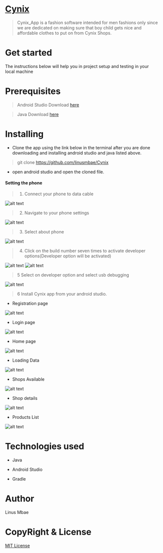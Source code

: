 # [Cynix](https://github.com/linusmbae/Cynix)

> Cynix_App is a fashion  software intended for men fashions only since we are dedicated on making sure that boy child gets nice and affordable clothes to put on from Cynix Shops.

# Get started

The instructions below will help you in project setup and testing in your local machine

# Prerequisites

> Android Studio Download [here](https://developer.android.com/studio/install)

> Java Download [here](https://www.oracle.com/java/technologies/javase-jdk11-downloads.html)

# Installing

* Clone the app using the link below in the terminal after you are done downloading and installing android studio and java listed above.

> git clone https://github.com/linusmbae/Cynix

* open android studio and open the cloned file.

#### Setting the phone

> 1. Connect your phone to data cable

![alt text](https://github.com/linusmbae/Cynix/blob/master/app/src/main/res/drawable-v24/front.jpg)

> 2. Navigate to your phone settings

![alt text](https://github.com/linusmbae/Cynix/blob/master/app/src/main/res/drawable-v24/phone_settings.jpeg)

> 3. Select about phone

![alt text](https://github.com/linusmbae/Cynix/blob/master/app/src/main/res/drawable-v24/about.jpg)

> 4. Click on the build number seven times to activate developer options(Developer option will be activated)

![alt text](https://github.com/linusmbae/Cynix/blob/master/app/src/main/res/drawable-v24/build_number.jpg)
![alt text](https://github.com/linusmbae/Cynix/blob/master/app/src/main/res/drawable-v24/developer_option.jpg)

> 5 Select on developer option and select usb debugging

![alt text](https://github.com/linusmbae/Cynix/blob/master/app/src/main/res/drawable-v24/usb_debugging.jpg)

> 6 Install Cynix app from your android studio.

* Registration page

![alt text](https://github.com/linusmbae/Cynix/blob/master/app/src/main/res/drawable-v24/registration.png)


* Login page

![alt text](https://github.com/linusmbae/Cynix/blob/master/app/src/main/res/drawable-v24/login.png)

* Home page

![alt text](https://github.com/linusmbae/Cynix/blob/master/app/src/main/res/drawable-v24/home.png)

* Loading Data

![alt text](https://github.com/linusmbae/Cynix/blob/master/app/src/main/res/drawable/loading_data.png)

* Shops Available

![alt text](https://github.com/linusmbae/Cynix/blob/master/app/src/main/res/drawable-v24/shops.png)

* Shop details

![alt text](https://github.com/linusmbae/Cynix/blob/master/app/src/main/res/drawable-v24/shop_details.png)

* Products List

![alt text](https://github.com/linusmbae/Cynix/blob/master/app/src/main/res/drawable-v24/products.png)


# Technologies used

* Java

* Android Studio

* Gradle

# Author
Linus Mbae

# CopyRight & License

[MIT License](https://github.com/linusmbae/Cynix/blob/master/LICENSE)


